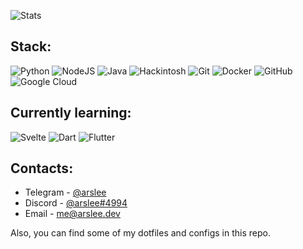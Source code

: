 ![Stats](https://github-readme-stats.vercel.app/api?username=arslee07&show_icons=true&theme=dracula)

## Stack: 
![Python](https://img.shields.io/badge/-Python-3572a5?style=for-the-badge&logo=python&logoColor=white) ![NodeJS](https://img.shields.io/badge/-Node.JS-026E00?style=for-the-badge&logo=node.js&logoColor=white) ![Java](https://img.shields.io/badge/-Java-b07219?style=for-the-badge&logo=java&logoColor=white) ![Hackintosh](https://shields.io/badge/Hackintosh-grey?logo=apple&style=for-the-badge) ![Git](https://img.shields.io/badge/-Git-F44D27?style=for-the-badge&logo=git&logoColor=white) ![Docker](https://img.shields.io/badge/-Docker-24B8EB?style=for-the-badge&logo=docker&logoColor=white) ![GitHub](https://img.shields.io/badge/-GitHub-24292E?style=for-the-badge&logo=github&logoColor=white) ![Google Cloud](https://shields.io/badge/Google%20Cloud-blue?logo=google-cloud&style=for-the-badge&logoColor=white)
## Currently learning:
![Svelte](https://shields.io/badge/Svelte-F03C0A?logo=svelte&style=for-the-badge&logoColor=white) ![Dart](https://shields.io/badge/Dart-blue?logo=dart&style=for-the-badge) ![Flutter](https://shields.io/badge/Flutter-02569b?logo=flutter&style=for-the-badge)

## Contacts:
* Telegram - [@arslee](https://t.me/arslee)
* Discord  - [@arslee#4994](https://dsc.bio/ars)
* Email    - [me@arslee.dev](mailto:me@arslee.dev)

Also, you can find some of my dotfiles and configs in this repo.
